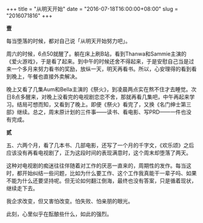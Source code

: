 +++
title = "从明天开始"
date = "2016-07-18T16:00:00+08:00"
slug = "2016071816"
+++

**壹**

每当堕落的时候，都对自己说「从明天开始努力吧」。

周六的时候，6点50就醒了。躺在床上刷B站，看到Thanwa和Sammie主演的《爱火游戏》，于是看了起来。到中午的时候还舍不得起来，于是安慰自己当是过来一个多月来努力看书的奖励，放纵一天，明天再看书。所以，心安理得的看到看到晚上，午餐也直接外卖解决。

晚上又看了几集Aum和Bella主演的《祭火》，到凌晨两点实在熬不住才去睡觉。次日8点多醒来，对晚上没看完的电视剧恋恋不舍，那就再看几集吧，中午再起来学习。结局可想而知，又看到了晚上。即便《祭火》看完了，又换《名门绅士第三部》继续。总之，周末原计划的三件事——读书、看电影、写PRD——一件也没有完成。

**贰**

五、六两个月，看了几本书、几部电影，还写了一个月的千字文，《欢乐颂》之后应该没有再看电视剧了，正为这段时间的表现满意时，这个周末却堕落了两天。

这种对电视剧的痴迷往往伴随着对工作的厌恶一直来的，周期性的发作。每当这时，都开始纠结一些问题，比如为什么要工作、这个工作我真能干一辈子吗、如果不能为什么还要坚持呢。但无论如何翻江倒海，最终也没有答案，只是循着现状，继续走下去。

我企求改变，但又害怕改变。怕失败、怕亲朋的眼光。

此刻，心里似乎在酝酿些什么，如此的强烈。


